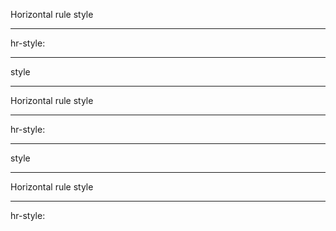 Horizontal rule style

---

hr-style:

- - -

style

***

Horizontal rule style

----

hr-style:

****

style

* * * *

Horizontal rule style

* * *

hr-style:
